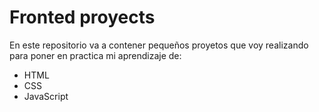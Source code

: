 # Fronted proyects

En este repositorio va a contener pequeños proyetos que voy realizando para poner en practica mi aprendizaje de:

- HTML
- CSS
- JavaScript
